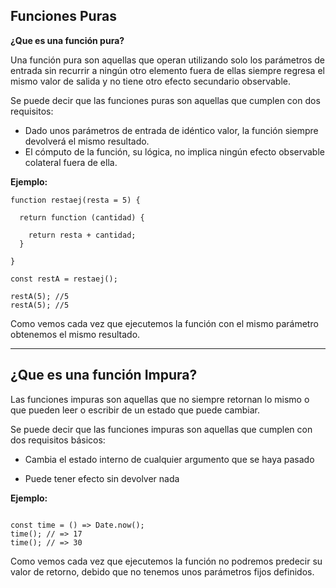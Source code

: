 ## Funciones Puras

**¿Que es una función pura?**


 Una función pura son aquellas que operan utilizando solo los parámetros de entrada sin recurrir a ningún otro elemento fuera de ellas siempre regresa el mismo valor de salida y no tiene otro efecto secundario observable.

Se puede decir que las funciones puras son aquellas que cumplen con dos requisitos:

* Dado unos parámetros de entrada de idéntico valor, la función siempre devolverá el mismo resultado.
* El cómputo de la función, su lógica, no implica ningún efecto observable colateral fuera de ella.

**Ejemplo:**
```
function restaej(resta = 5) {

  return function (cantidad) {

    return resta + cantidad;
  }

}

const restA = restaej();

restA(5); //5
restA(5); //5
```

Como vemos cada vez que ejecutemos la función con el mismo parámetro obtenemos el mismo resultado.

---
## ¿Que es una función Impura?

Las funciones impuras son aquellas que no siempre retornan lo mismo o que pueden leer o escribir de un estado que puede cambiar.


Se puede decir que las funciones impuras son aquellas que cumplen con dos requisitos básicos:

* Cambia el estado interno de cualquier argumento que se haya pasado

* Puede tener efecto sin devolver nada

**Ejemplo:**

```

const time = () => Date.now();
time(); // => 17
time(); // => 30
```
Como vemos cada vez que ejecutemos la función no podremos predecir su valor de retorno, debido que no tenemos unos parámetros fijos definidos.
 